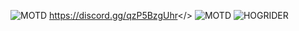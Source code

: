 ![MOTD](https://cdn.discordapp.com/attachments/1134513701479776297/1136039265705406484/Dungeon247.jpg)
<a id="Dungeon 24/7 Discord">https://discord.gg/qzP5BzgUhr</>
![MOTD](https://cdn.discordapp.com/attachments/1134513701479776297/1184602474418544732/thanksforplaying.jpg?ex=658c9206&is=657a1d06&hm=b4038ded83e3d5a9426008660407aab2f879a9b7d93e1b90b74def7f9c552489&)
![HOGRIDER](https://cdn.discordapp.com/attachments/1134513701479776297/1136104024999989248/Havefun.jpg)
